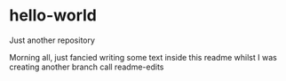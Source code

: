 # hello-world
Just another repository

Morning all, just fancied writing some text inside this readme whilst I was creating another branch call readme-edits
